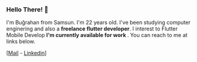 ### Hello There! 👋

I'm Buğrahan from Samsun. I'm 22 years old. I've been studying computer enginering and also a <b>freelance flutter developer</b>. I interest to Flutter Mobile Develop <b>I'm currently available for work </b>. You can reach to me at links below.

[[Mail](mailto:burahankrmz@gmail.com) - [Linkedin](https://www.linkedin.com/in/burahankrmz/)]
